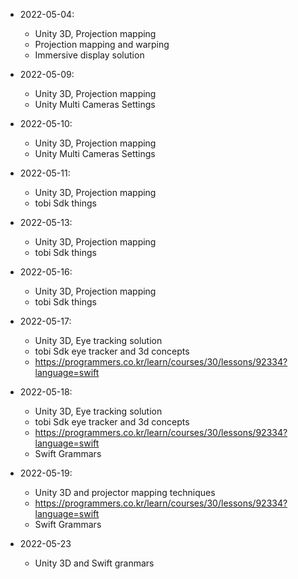 - 2022-05-04: 
    - Unity 3D, Projection mapping 
    - Projection mapping and warping
    - Immersive display solution 

- 2022-05-09: 
    - Unity 3D, Projection mapping 
    - Unity Multi Cameras Settings 
  
- 2022-05-10: 
    - Unity 3D, Projection mapping 
    - Unity Multi Cameras Settings 


- 2022-05-11: 
    - Unity 3D, Projection mapping 
    - tobi Sdk things

- 2022-05-13: 
    - Unity 3D, Projection mapping 
    - tobi Sdk things

- 2022-05-16: 
    - Unity 3D, Projection mapping 
    - tobi Sdk things

- 2022-05-17: 
    - Unity 3D, Eye tracking solution
    - tobi Sdk eye tracker and 3d concepts
    - https://programmers.co.kr/learn/courses/30/lessons/92334?language=swift

- 2022-05-18: 
    - Unity 3D, Eye tracking solution
    - tobi Sdk eye tracker and 3d concepts
    - https://programmers.co.kr/learn/courses/30/lessons/92334?language=swift
    - Swift Grammars

- 2022-05-19: 
    - Unity 3D and projector mapping techniques 
    - https://programmers.co.kr/learn/courses/30/lessons/92334?language=swift
    - Swift Grammars
- 2022-05-23
    - Unity 3D and Swift granmars

